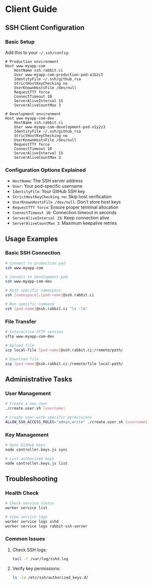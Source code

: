 # Client Guide

## SSH Client Configuration

### Basic Setup
Add this to your `~/.ssh/config`:

```ssh-config
# Production environment
Host www-myapp-com
    HostName ssh.rabbit.ci
    User www-myapp-com-production-pod-a1b2c3
    IdentityFile ~/.ssh/github_rsa
    StrictHostKeyChecking no
    UserKnownHostsFile /dev/null
    RequestTTY force
    ConnectTimeout 10
    ServerAliveInterval 15
    ServerAliveCountMax 3

# Development environment
Host www-myapp-com-dev
    HostName ssh.rabbit.ci
    User www-myapp-com-development-pod-x1y2z3
    IdentityFile ~/.ssh/github_rsa
    StrictHostKeyChecking no
    UserKnownHostsFile /dev/null
    RequestTTY force
    ConnectTimeout 10
    ServerAliveInterval 15
    ServerAliveCountMax 3
```

### Configuration Options Explained
- `HostName`: The SSH server address
- `User`: Your pod-specific username
- `IdentityFile`: Your GitHub SSH key
- `StrictHostKeyChecking no`: Skip host verification
- `UserKnownHostsFile /dev/null`: Don't store host keys
- `RequestTTY force`: Ensure proper terminal allocation
- `ConnectTimeout 10`: Connection timeout in seconds
- `ServerAliveInterval 15`: Keep connection alive
- `ServerAliveCountMax 3`: Maximum keepalive retries

## Usage Examples

### Basic SSH Connection
```bash
# Connect to production pod
ssh www-myapp-com

# Connect to development pod
ssh www-myapp-com-dev

# With specific namespace
ssh [namespace].[pod-name]@ssh.rabbit.ci

# Run specific command
ssh [pod-name]@ssh.rabbit.ci "ls -la"
```

### File Transfer
```bash
# Interactive SFTP session
sftp www-myapp-com-dev

# Upload file
scp local-file [pod-name]@ssh.rabbit.ci:/remote/path/

# Download file
scp [pod-name]@ssh.rabbit.ci:/remote/file local-path/
```

## Administrative Tasks

### User Management
```bash
# Create a new user
./create.user.sh [username]

# Create user with specific permissions
ALLOW_SSH_ACCESS_ROLES="admin,write" ./create.user.sh [username]
```

### Key Management
```bash
# Sync GitHub keys
node controller.keys.js sync

# List authorized keys
node controller.keys.js list
```

## Troubleshooting

### Health Check
```bash
# Check service status
worker service list

# View service logs
worker service logs sshd
worker service logs rabbit-ssh-server
```

### Common Issues
1. Check SSH logs:
   ```bash
   tail -f /var/log/sshd.log
   ```

2. Verify key permissions:
   ```bash
   ls -la /etc/ssh/authorized_keys.d/
   ```

